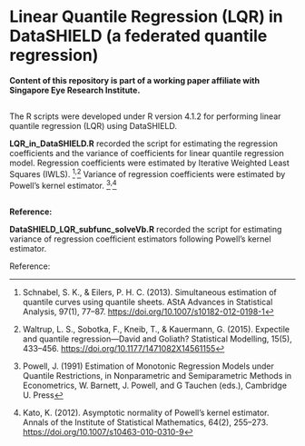 # Linear Quantile Regression (LQR) in DataSHIELD (a federated quantile regression)

**Content of this repository is part of a working paper affiliate with Singapore Eye Research Institute.**

##
The R scripts were developed under R version 4.1.2 for performing linear quantile regression (LQR) using DataSHIELD.


**LQR_in_DataSHIELD.R** recorded the script for estimating the regression coefficients and the variance of coefficients for linear quantile regression model.
Regression coefficients were estimated by Iterative Weighted Least Squares (IWLS). [^1]<sup>,</sup>[^2] 
Variance of regression coefficients were estimated by Powell’s kernel estimator. [^3]<sup>,</sup>[^4]

##
**Reference:**

[^1]: Schnabel, S. K., & Eilers, P. H. C. (2013). Simultaneous estimation of quantile curves using quantile sheets. AStA Advances in Statistical Analysis, 97(1), 77–87. https://doi.org/10.1007/s10182-012-0198-1

[^2]: Waltrup, L. S., Sobotka, F., Kneib, T., & Kauermann, G. (2015). Expectile and quantile regression—David and Goliath? Statistical Modelling, 15(5), 433–456. https://doi.org/10.1177/1471082X14561155 


**DataSHIELD_LQR_subfunc_solveVb.R** recorded the script for estimating variance of regression coefficient estimators following Powell’s kernel estimator.

Reference:

[^3]: Powell, J. (1991) Estimation of Monotonic Regression Models under Quantile Restrictions, in Nonparametric and Semiparametric Methods in Econometrics, W. Barnett, J. Powell, and G Tauchen (eds.), Cambridge U. Press 

[^4]: Kato, K. (2012). Asymptotic normality of Powell’s kernel estimator. Annals of the Institute of Statistical Mathematics, 64(2), 255–273. https://doi.org/10.1007/s10463-010-0310-9 
